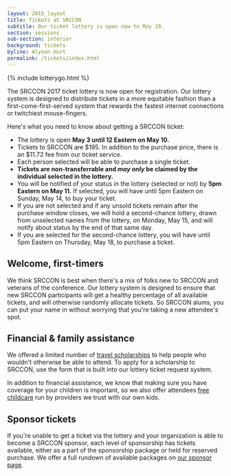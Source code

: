```yaml
---
layout: 2015_layout
title: Tickets at SRCCON
subtitle: Our ticket lottery is open now to May 10.
section: sessions
sub-section: interior
background: tickets
byline: Alyson Hurt
permalink: /tickets/index.html
---
```

{% include lotterygo.html %}

The SRCCON 2017 ticket lottery is now open for registration. Our lottery system is designed to distribute tickets in a more equitable fashion than a first-come-first-served system that rewards the fastest internet connections or twitchiest mouse-fingers.

Here's what you need to know about getting a SRCCON ticket:

* The lottery is open **May 3 until 12 Eastern on May 10.**
* Tickets to SRCCON are $195. In addition to the purchase price, there is an $11.72 fee from our ticket service.
* Each person selected will be able to purchase a single ticket.
* **Tickets are non-transferrable and _may only_ be claimed by the individual selected in the lottery.**
* You will be notified of your status in the lottery (selected or not) by **5pm Eastern on May 11.** If selected, you will have until 5pm Eastern on Sunday, May 14, to buy your ticket.
* If you are not selected and if any unsold tickets remain after the purchase window closes, we will hold a second-chance lottery, drawn from unselected names from the lottery, on Monday, May 15, and will notify about status by the end of that same day.
* If you are selected for the second-chance lottery, you will have until 5pm Eastern on Thursday, May 18, to purchase a ticket.

## Welcome, first-timers

We think SRCCON is best when there's a mix of folks new to SRCCON and veterans of the conference. Our lottery system is designed to ensure that new SRCCON participants will get a healthy percentage of all available tickets, and will otherwise randomly allocate tickets. So SRCCON alums, you can put your name in without worrying that you're taking a new attendee's spot.

## Financial & family assistance

We offered a limited number of [travel scholarships](/scholarships) to help people who wouldn't otherwise be able to attend. To apply for a scholarship to SRCCON, use the form that is built into our lottery ticket request system.

In addition to financial assistance, we know that making sure you have coverage for your children is important, so we also offer attendees [free childcare](/childcare) run by providers we trust with our own kids.

## Sponsor tickets

If you're unable to get a ticket via the lottery and your organization is able to become a SRCCON sponsor, each level of sponsorship has tickets available, either as a part of the sponsorship package or held for reserved purchase. We offer a full rundown of available packages on [our sponsor page](/sponsors).
